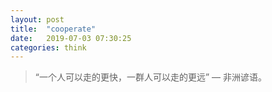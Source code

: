 ```yaml
---
layout: post
title:  "cooperate"
date:   2019-07-03 07:30:25
categories: think
---
```


>“一个人可以走的更快，一群人可以走的更远” — 非洲谚语。
<!--more-->
 